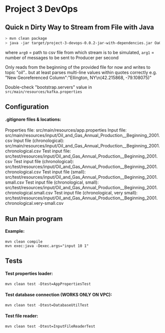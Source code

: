 # Project 3 DevOps

## Quick n Dirty Way to Stream from File with Java

```bash
> mvn clean package
> java -jar target/project-3-devops-0.0.2-jar-with-dependencies.jar OaGAP3.csv 50
```

where `arg0` = path to csv file from which stream is to be simulated, `arg1` = number of messages to be sent to Producer per second

Only reads from the beginning of the provided file for now and writes to topic "oil".. but at least parses multi-line values within quotes correctly e.g. "New Georeferenced Column":"Ellington, NY\n(42.215868, -79.108075)"

Double-check "bootstrap.servers" value in `src/main/resources/kafka.properties`


## Configuration
#### .gitignore files & locations:
Properties file: src/main/resources/app.properties
Input file: src/main/resources/input/Oil_and_Gas_Annual_Production__Beginning_2001.csv
Input file (chronological): src/main/resources/input/Oil_and_Gas_Annual_Production__Beginning_2001.chronological.csv
Test input file: src/test/resources/input/Oil_and_Gas_Annual_Production__Beginning_2001.csv
Test input file (chronological): src/test/resources/input/Oil_and_Gas_Annual_Production__Beginning_2001.chronological.csv
Test input file (small): src/test/resources/input/Oil_and_Gas_Annual_Production__Beginning_2001.small.csv
Test input file (chronological, small): src/test/resources/input/Oil_and_Gas_Annual_Production__Beginning_2001.chronological.small.csv
Test input file (chronological, very small): src/test/resources/input/Oil_and_Gas_Annual_Production__Beginning_2001.chronological.very-small.csv

## Run Main program
#### Example:
    mvn clean compile
    mvn exec:java -Dexec.args="input 10 1"

## Tests
#### Test properties loader:
    mvn clean test -Dtest=AppPropertiesTest
#### Test database connection (WORKS ONLY ON VPC):
    mvn clean test -Dtest=DatabaseUtilTest
#### Test file reader:
    mvn clean test -Dtest=InputFileReaderTest
```
